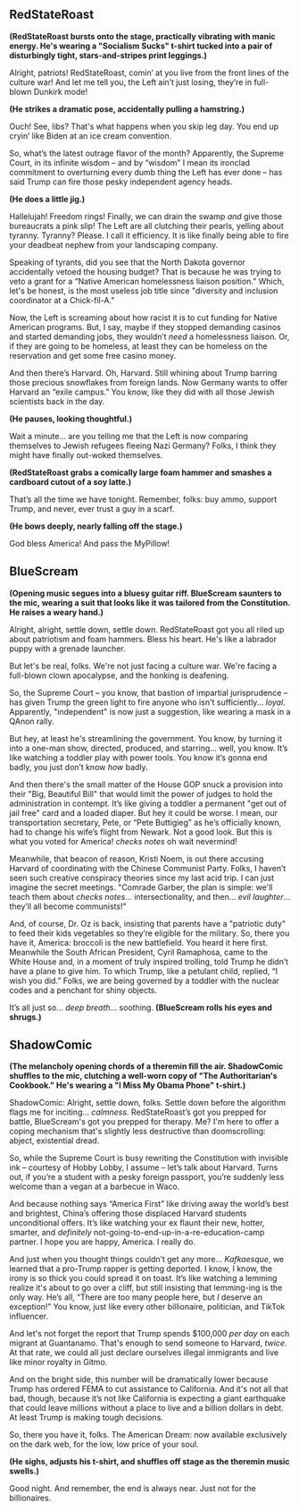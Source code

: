 ## RedStateRoast

**(RedStateRoast bursts onto the stage, practically vibrating with manic energy. He's wearing a "Socialism Sucks" t-shirt tucked into a pair of disturbingly tight, stars-and-stripes print leggings.)**

Alright, patriots! RedStateRoast, comin’ at you live from the front lines of the culture war! And let me tell you, the Left ain’t just losing, they’re in full-blown Dunkirk mode!

**(He strikes a dramatic pose, accidentally pulling a hamstring.)**

Ouch! See, libs? That's what happens when you skip leg day. You end up cryin’ like Biden at an ice cream convention.

So, what’s the latest outrage flavor of the month? Apparently, the Supreme Court, in its infinite wisdom – and by “wisdom” I mean its ironclad commitment to overturning every dumb thing the Left has ever done – has said Trump can fire those pesky independent agency heads.

**(He does a little jig.)**

Hallelujah! Freedom rings! Finally, we can drain the swamp *and* give those bureaucrats a pink slip! The Left are all clutching their pearls, yelling about tyranny. Tyranny? Please. I call it efficiency. It is like finally being able to fire your deadbeat nephew from your landscaping company. 

Speaking of tyrants, did you see that the North Dakota governor accidentally vetoed the housing budget? That is because he was trying to veto a grant for a “Native American homelessness liaison position.” Which, let's be honest, is the most useless job title since "diversity and inclusion coordinator at a Chick-fil-A."

Now, the Left is screaming about how racist it is to cut funding for Native American programs. But, I say, maybe if they stopped demanding casinos and started demanding jobs, they wouldn’t *need* a homelessness liaison. Or, if they are going to be homeless, at least they can be homeless on the reservation and get some free casino money.

And then there’s Harvard. Oh, Harvard. Still whining about Trump barring those precious snowflakes from foreign lands. Now Germany wants to offer Harvard an “exile campus.” You know, like they did with all those Jewish scientists back in the day.

**(He pauses, looking thoughtful.)**

Wait a minute… are you telling me that the Left is now comparing themselves to Jewish refugees fleeing Nazi Germany? Folks, I think they might have finally out-woked themselves.

**(RedStateRoast grabs a comically large foam hammer and smashes a cardboard cutout of a soy latte.)**

That’s all the time we have tonight. Remember, folks: buy ammo, support Trump, and never, ever trust a guy in a scarf.

**(He bows deeply, nearly falling off the stage.)**

God bless America! And pass the MyPillow!

## BlueScream

**(Opening music segues into a bluesy guitar riff. BlueScream saunters to the mic, wearing a suit that looks like it was tailored from the Constitution. He raises a weary hand.)**

Alright, alright, settle down, settle down. RedStateRoast got you all riled up about patriotism and foam hammers. Bless his heart. He's like a labrador puppy with a grenade launcher.

But let's be real, folks. We're not just facing a culture war. We're facing a full-blown clown apocalypse, and the honking is deafening.

So, the Supreme Court – you know, that bastion of impartial jurisprudence – has given Trump the green light to fire anyone who isn't sufficiently… *loyal*. Apparently, "independent" is now just a suggestion, like wearing a mask in a QAnon rally.

But hey, at least he's streamlining the government. You know, by turning it into a one-man show, directed, produced, and starring… well, you know. It’s like watching a toddler play with power tools. You know it’s gonna end badly, you just don’t know *how* badly.

And then there's the small matter of the House GOP snuck a provision into their "Big, Beautiful Bill" that would limit the power of judges to hold the administration in contempt. It’s like giving a toddler a permanent "get out of jail free" card and a loaded diaper. But hey it could be worse. I mean, our transportation secretary, Pete, or “Pete Buttigieg” as he’s officially known, had to change his wife’s flight from Newark. Not a good look. But this is what you voted for America! *checks notes* oh wait nevermind!

Meanwhile, that beacon of reason, Kristi Noem, is out there accusing Harvard of coordinating with the Chinese Communist Party. Folks, I haven’t seen such creative conspiracy theories since my last acid trip. I can just imagine the secret meetings. "Comrade Garber, the plan is simple: we'll teach them about *checks notes*… intersectionality, and then… *evil laughter*… they’ll all become communists!"

And, of course, Dr. Oz is back, insisting that parents have a "patriotic duty" to feed their kids vegetables so they’re eligible for the military. So, there you have it, America: broccoli is the new battlefield. You heard it here first. Meanwhile the South African President, Cyril Ramaphosa, came to the White House and, in a moment of truly inspired trolling, told Trump he didn’t have a plane to give him. To which Trump, like a petulant child, replied, “I wish you did.” Folks, we are being governed by a toddler with the nuclear codes and a penchant for shiny objects.

It’s all just so… *deep breath*… soothing.
**(BlueScream rolls his eyes and shrugs.)**

## ShadowComic

**(The melancholy opening chords of a theremin fill the air. ShadowComic shuffles to the mic, clutching a well-worn copy of "The Authoritarian's Cookbook." He's wearing a "I Miss My Obama Phone" t-shirt.)**

ShadowComic: Alright, settle down, folks. Settle down before the algorithm flags me for inciting… *calmness*. RedStateRoast’s got you prepped for battle, BlueScream's got you prepped for therapy. Me? I'm here to offer a coping mechanism that's slightly less destructive than doomscrolling: abject, existential dread.

So, while the Supreme Court is busy rewriting the Constitution with invisible ink – courtesy of Hobby Lobby, I assume – let’s talk about Harvard. Turns out, if you’re a student with a pesky foreign passport, you’re suddenly less welcome than a vegan at a barbecue in Waco.

And because nothing says “America First” like driving away the world’s best and brightest, China’s offering those displaced Harvard students unconditional offers. It’s like watching your ex flaunt their new, hotter, smarter, and *definitely* not-going-to-end-up-in-a-re-education-camp partner. I hope you are happy, America. I really do.

And just when you thought things couldn’t get any more… *Kafkaesque*, we learned that a pro-Trump rapper is getting deported. I know, I know, the irony is so thick you could spread it on toast. It’s like watching a lemming realize it's about to go over a cliff, but still insisting that lemming-ing is the only way. He’s all, “There are too many people here, but *I* deserve an exception!” You know, just like every other billionaire, politician, and TikTok influencer.

And let's not forget the report that Trump spends $100,000 *per day* on each migrant at Guantanamo. That's enough to send someone to Harvard, *twice*. At that rate, we could all just declare ourselves illegal immigrants and live like minor royalty in Gitmo.

And on the bright side, this number will be dramatically lower because Trump has ordered FEMA to cut assistance to California. And it's not all that bad, though, because it’s not like California is expecting a giant earthquake that could leave millions without a place to live and a billion dollars in debt. At least Trump is making tough decisions.

So, there you have it, folks. The American Dream: now available exclusively on the dark web, for the low, low price of your soul.

**(He sighs, adjusts his t-shirt, and shuffles off stage as the theremin music swells.)**

Good night. And remember, the end is always near. Just not for the billionaires.
